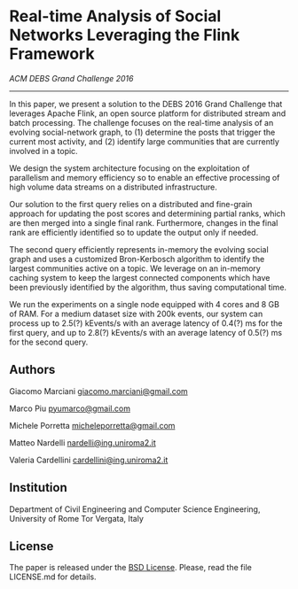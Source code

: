 # Real-time Analysis of Social Networks Leveraging the Flink Framework
*ACM DEBS Grand Challenge 2016*
- - -

In this paper, we present a solution to the DEBS 2016 Grand Challenge that leverages Apache Flink, an open source platform for distributed stream and batch processing. The challenge focuses on the real-time analysis of an evolving social-network graph, to (1) determine the posts that trigger the current most activity, and (2) identify large communities that are currently involved in a topic.  

We design the system architecture focusing on the exploitation of parallelism and memory efficiency so to enable an effective processing of high volume data streams on a distributed infrastructure.

Our solution to the first query relies on a distributed and fine-grain approach for updating the post scores and determining partial ranks, which are then merged into a single final rank. Furthermore, changes in the final rank are efficiently identified so to update the output only if needed.

The second query efficiently represents in-memory the evolving social graph and uses a customized Bron-Kerbosch algorithm to identify the largest communities active on a topic. We leverage on an in-memory caching system to keep the largest connected components which have been previously identified by the algorithm, thus saving computational time.

We run the experiments on a single node equipped with 4 cores and 8 GB of RAM. For a medium dataset size with 200k events, our system can process up to 2.5(?) kEvents/s with an average latency of 0.4(?) ms for the first query, and up to 2.8(?) kEvents/s with an average latency of 0.5(?) ms for the second query. 


## Authors
Giacomo Marciani [giacomo.marciani@gmail.com](mailto:giacomo.marciani@gmail.com)

Marco Piu [pyumarco@gmail.com](mailto:pyumarco@gmail.com)

Michele Porretta [micheleporretta@gmail.com](mailto:micheleporretta@gmail.com)

Matteo Nardelli [nardelli@ing.uniroma2.it](mailto:nardelli@ing.uniroma2.it)

Valeria Cardellini [cardellini@ing.uniroma2.it](mailto:cardellini@ing.uniroma2.it)

## Institution
Department of Civil Engineering and Computer Science Engineering, University of Rome Tor Vergata, Italy

## License
The paper is released under the [BSD License](https://opensource.org/licenses/BSD-3-Clause).
Please, read the file LICENSE.md for details.
